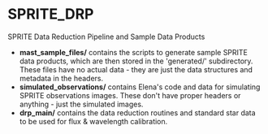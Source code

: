 # SPRITE_DRP
SPRITE Data Reduction Pipeline and Sample Data Products

* **mast_sample_files/** contains the scripts to generate sample SPRITE data products, which are then stored in the 'generated/' subdirectory. These files have no actual data - they are just the data structures and metadata in the headers. 
* **simulated_observations/** contains Elena's code and data for simulating SPRITE observations images. These don't have proper headers or anything - just the simulated images.
* **drp_main/** contains the data reduction routines and standard star data to be used for flux & wavelength calibration.

